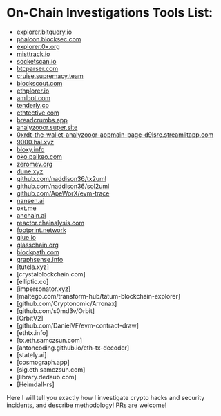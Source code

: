 # On-Chain Investigations Tools List:

- [explorer.bitquery.io](https://explorer.bitquery.io)
- [phalcon.blocksec.com](https://phalcon.blocksec.com)
- [explorer.0x.org](https://explorer.0x.org)
- [misttrack.io](http://misttrack.io)
- [socketscan.io](https://socketscan.io)
- [btcparser.com](http://btcparser.com)
- [cruise.supremacy.team](https://cruise.supremacy.team)
- [blockscout.com](https://blockscout.com)
- [ethplorer.io](https://ethplorer.io)
- [amlbot.com](https://amlbot.com)
- [tenderly.co](https://tenderly.co)
- [ethtective.com](https://ethtective.com)
- [breadcrumbs.app](https://breadcrumbs.app)
- [analyzooor.super.site](https://analyzooor.super.site)
- [0xrdt-the-wallet-analyzooor-appmain-page-d9lsre.streamlitapp.com](http://0xrdt-the-wallet-analyzooor-appmain-page-d9lsre.streamlitapp.com)
- [9000.hal.xyz](https://9000.hal.xyz)
- [bloxy.info](https://bloxy.info)
- [oko.palkeo.com](https://oko.palkeo.com)
- [zeromev.org](https://zeromev.org)
- [dune.xyz](https://dune.xyz)
- [github.com/naddison36/tx2uml](http://github.com/naddison36/tx2uml)
- [github.com/naddison36/sol2uml](http://github.com/naddison36/sol2uml)
- [github.com/ApeWorX/evm-trace](https://github.com/ApeWorX/evm-trace)
- [nansen.ai](https://nansen.ai)
- [oxt.me](https://oxt.me)
- [anchain.ai](http://anchain.ai)
- [reactor.chainalysis.com](http://reactor.chainalysis.com)
- [footprint.network](https://footprint.network)
- [qlue.io](http://qlue.io)
- [glasschain.org](http://glasschain.org)
- [blockpath.com](https://blockpath.com)
- [graphsense.info](https://graphsense.info)
- [tutela.xyz]
- [crystalblockchain.com]
- [elliptic.co]
- [impersonator.xyz]
- [maltego.com/transform-hub/tatum-blockchain-explorer]
- [github.com/Cryptonomic/Arronax]
- [github.com/s0md3v/Orbit]
- [OrbitV2]
- [github.com/DanielVF/evm-contract-draw]
- [ethtx.info]
- [tx.eth.samczsun.com]
- [antoncoding.github.io/eth-tx-decoder]
- [stately.ai]
- [cosmograph.app]
- [sig.eth.samczsun.com]
- [library.dedaub.com]
- [Heimdall-rs]

Here I will tell you exactly how I investigate crypto hacks and security incidents, and describe methodology! PRs are welcome!


